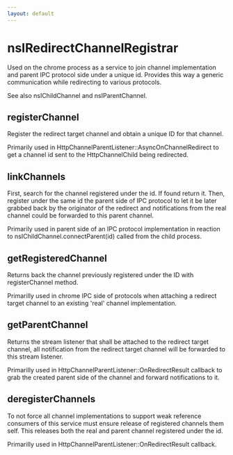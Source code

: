 ```yaml
---
layout: default
---
```


# nsIRedirectChannelRegistrar #

Used on the chrome process as a service to join channel implementation
and parent IPC protocol side under a unique id.  Provides this way a generic
communication while redirecting to various protocols.

See also nsIChildChannel and nsIParentChannel.


## registerChannel ##

Register the redirect target channel and obtain a unique ID for that
channel.

Primarily used in HttpChannelParentListener::AsyncOnChannelRedirect to get
a channel id sent to the HttpChannelChild being redirected.


## linkChannels ##

First, search for the channel registered under the id.  If found return
it.  Then, register under the same id the parent side of IPC protocol
to let it be later grabbed back by the originator of the redirect and
notifications from the real channel could be forwarded to this parent
channel.

Primarily used in parent side of an IPC protocol implementation
in reaction to nsIChildChannel.connectParent(id) called from the child
process.


## getRegisteredChannel ##

Returns back the channel previously registered under the ID with
registerChannel method.

Primarilly used in chrome IPC side of protocols when attaching a redirect
target channel to an existing 'real' channel implementation.


## getParentChannel ##

Returns the stream listener that shall be attached to the redirect target
channel, all notification from the redirect target channel will be
forwarded to this stream listener.

Primarilly used in HttpChannelParentListener::OnRedirectResult callback
to grab the created parent side of the channel and forward notifications
to it.


## deregisterChannels ##

To not force all channel implementations to support weak reference
consumers of this service must ensure release of registered channels them
self.  This releases both the real and parent channel registered under
the id.

Primarilly used in HttpChannelParentListener::OnRedirectResult callback.

